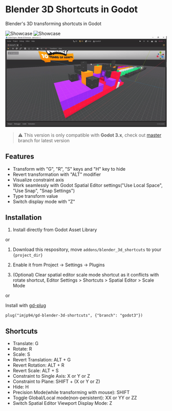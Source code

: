 # Blender 3D Shortcuts in Godot

Blender's 3D transforming shortcuts in Godot

![Showcase](screenshots/gd_blender_shortcuts_showcase.gif)
![Showcase](screenshots/gd_blender_shortcuts_showcase_2.gif)
![Showcase](screenshots/gd_blender_shortcuts_showcase_3.gif)

> ⚠️ This version is only compatible with **Godot 3.x**, check out [master](https://github.com/imjp94/gd-blender-3d-shortcuts/tree/master) branch for latest version

## Features

- Transform with "G", "R", "S" keys and "H" key to hide
- Revert transformation with "ALT" modifier
- Visualize constraint axis
- Work seamlessly with Godot Spatial Editor settings("Use Local Space", "Use Snap", "Snap Settings")
- Type transform value
- Switch display mode with "Z"

## Installation

1. Install directly from Godot Asset Library

or

1. Download this respository, move `addons/blender_3d_shortcuts` to your `{project_dir}`

2. Enable it from Project -> Settings -> Plugins

3. (Optional) Clear spatial editor scale mode shortcut as it conflicts with rotate shortcut, Editor Settings > Shortcuts > Spatial Editor > Scale Mode

or

Install with [gd-plug](https://github.com/imjp94/gd-plug)

```gdscript
plug("imjp94/gd-blender-3d-shortcuts", {"branch": "godot3"})
```

## Shortcuts

- Translate: G
- Rotate: R
- Scale: S
- Revert Translation: ALT + G
- Revert Rotation: ALT + R
- Revert Scale: ALT + S
- Constraint to Single Axis: X or Y or Z
- Constraint to Plane: SHIFT + (X or Y or Z)
- Hide: H
- Precision Mode(while transforming with mouse): SHIFT
- Toggle Global/Local mode(non-persistent): XX or YY or ZZ
- Switch Spatial Editor Viewport Display Mode: Z
